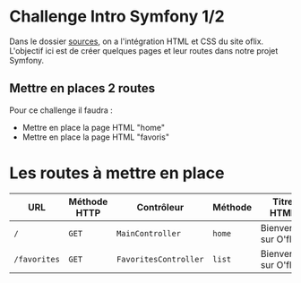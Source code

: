 # Challenge Intro Symfony 1/2
Dans le dossier [sources](./sources/), on a l'intégration HTML et CSS du site oflix.
L'objectif ici est de créer quelques pages et leur routes dans notre projet Symfony. 
## Mettre en places 2 routes 
Pour ce challenge il faudra :
- Mettre en place la page HTML "home"
- Mettre en place la page HTML "favoris"

# Les routes à mettre en place

| URL | Méthode HTTP | Contrôleur            | Méthode | Titre HTML           | Commentaire    |
| --- | ------------ | ----------------      | ------- | -------------------- | -------------- |
| `/` | `GET`        | `MainController`      | `home`  | Bienvenue sur O'flix | Page d'accueil |
| `/favorites` | `GET`        | `FavoritesController` | `list`  | Bienvenue sur O'flix | Page d'accueil |
